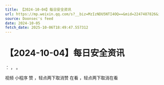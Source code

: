 ```yaml
---
title: 【2024-10-04】每日安全资讯
url: https://mp.weixin.qq.com/s?__biz=MzIzNDU5NTI4OQ==&mid=2247487826&idx=1&sn=d6af51871facdee98a07967a718aee67
source: Doonsec's feed
date: 2024-10-05
fetch_date: 2025-10-06T18:49:47.557312
---
```


# 【2024-10-04】每日安全资讯

：
，
。

视频
小程序
赞
，轻点两下取消赞
在看
，轻点两下取消在看